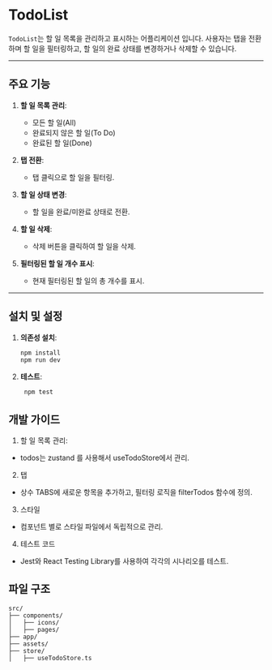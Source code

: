 # TodoList

`TodoList`는 할 일 목록을 관리하고 표시하는 어플리케이션 입니다. 사용자는 탭을 전환하며 할 일을 필터링하고, 할 일의 완료 상태를 변경하거나 삭제할 수 있습니다.

---

## 주요 기능

1. **할 일 목록 관리**:
   - 모든 할 일(All)
   - 완료되지 않은 할 일(To Do)
   - 완료된 할 일(Done)

2. **탭 전환**:
   - 탭 클릭으로 할 일을 필터링.

3. **할 일 상태 변경**:
   - 할 일을 완료/미완료 상태로 전환.

4. **할 일 삭제**:
   - 삭제 버튼을 클릭하여 할 일을 삭제.

5. **필터링된 할 일 개수 표시**:
   - 현재 필터링된 할 일의 총 개수를 표시.

---

## 설치 및 설정

1. **의존성 설치**:
   ```bash
   npm install
   npm run dev
   ```
2. **테스트**:
   ```bash
    npm test
   ```

## 개발 가이드 
1. 할 일 목록 관리:
 - todos는 zustand 를 사용해서 useTodoStore에서 관리.

2. 탭
 - 상수 TABS에 새로운 항목을 추가하고, 필터링 로직을 filterTodos 함수에 정의.

3. 스타일 
 - 컴포넌트 별로 스타일 파일에서 독립적으로 관리.

4. 테스트 코드
 - Jest와 React Testing Library를 사용하여 각각의 시나리오를 테스트.

## 파일 구조 
```
src/
├── components/
│   ├── icons/  
│   ├── pages/
├── app/
├── assets/
├── store/
│   ├── useTodoStore.ts
```